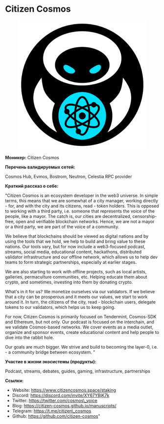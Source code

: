 # Citizen Cosmos

<figure><img src="../../.gitbook/assets/logo_2021.png" alt=""><figcaption></figcaption></figure>

**Моникер:** Citizen Cosmos

**Перечень валидируемых сетей:**

Cosmos Hub, Evmos, Bostrom, Neutron, Celestia RPC provider

**Краткий рассказ о себе:**

"Citizen Cosmos is an ecosystem developer in the web3 universe. In simple terms, this means that we are somewhat of a city manager, working directly - for, and with the city and its citizens, read - token holders. This is opposed to working with a third party, i.e. someone that represents the voice of the people, like a mayor. The catch is, our cities are decentralized, censorship-free, open and verifiable blockchain networks. Hence, we are not a mayor or a third party, we are part of the voice of a community.

We believe that blockchains should be viewed as digital nations and by using the tools that we hold, we help to build and bring value to these nations. Our tools vary, but for now include a web3-focused podcast, streams, social media, educational content, hackathons, distributed validator infrastructure and our offline network, which allows us to help dev teams to form strategic partnerships, especially at earlier stages.

We are also starting to work with offline projects, such as local artists, galleries, permaculture communities, etc. Helping educate them about crypto, and sometimes, investing into them by donating crypto.

What's in it for us? We monetize ourselves via our validators. If we believe that a city can be prosperous and it meets our values, we start to work around it. In turn, the citizens of the city, read - blockchain users, delegate tokens to our validators, which helps us to keep going.

For now, Citizen Cosmos is primarily focused on Tendermint, Cosmos-SDK and Ethereum, but not only. Our podcast is focused on the interchain, and we validate Cosmos-based networks. We cover events as a media outlet, organize and sponsor events, create educational content and help people to dive into the rabbit hole.

Our goals are much bigger. We strive and build to becoming the layer-0, i.e. - a community bridge between ecosystem. "

**Участие в жизни экосистемы (продукты):**

Podcast, streams, debates, guides, gaming, infrastructure, partnerships

**Ссылки:**

* &#x20;Website: https://www.citizencosmos.space/staking
* Discord: https://discord.com/invite/XY67YBjK7k
* Twitter: https://twitter.com/cosmos\_voice
* Blog: https://citizen-cosmos.github.io/manuscripts/
* Telegram: https://t.me/citizen\_cosmos
* Github: https://github.com/citizen-cosmos"
